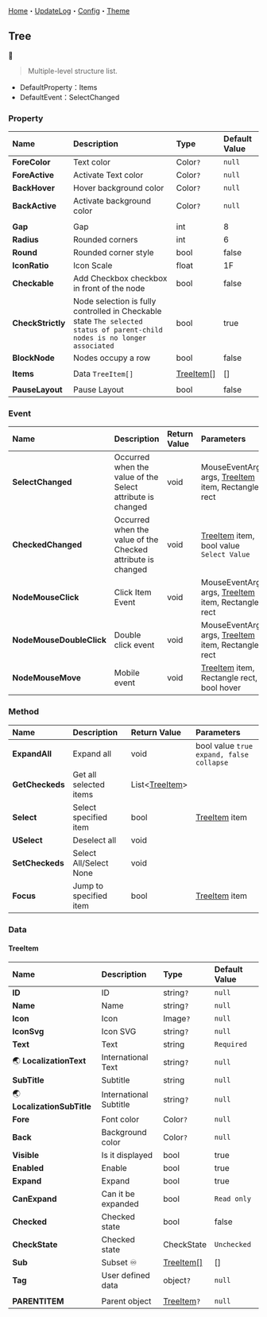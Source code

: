 ﻿[Home](../Home.md)・[UpdateLog](../UpdateLog.md)・[Config](../Config.md)・[Theme](../Theme.md)

## Tree
👚

> Multiple-level structure list.

- DefaultProperty：Items
- DefaultEvent：SelectChanged

### Property

Name | Description | Type | Default Value |
:--|:--|:--|:--|
**ForeColor** | Text color | Color`?` | `null` |
**ForeActive** | Activate Text color | Color`?` | `null` |
**BackHover** | Hover background color | Color`?` | `null` |
**BackActive** | Activate background color | Color`?` | `null` |
||||
**Gap** | Gap | int | 8 |
**Radius** | Rounded corners | int | 6 |
**Round** | Rounded corner style | bool | false |
**IconRatio** | Icon Scale | float | 1F |
**Checkable** | Add Checkbox checkbox in front of the node | bool | false |
**CheckStrictly** | Node selection is fully controlled in Checkable state `The selected status of parent-child nodes is no longer associated` | bool | true |
**BlockNode** | Nodes occupy a row | bool | false |
||||
**Items** | Data `TreeItem[]` | [TreeItem[]](#treeitem) | [] |
||||
**PauseLayout** | Pause Layout | bool | false |

### Event

Name | Description | Return Value | Parameters |
:--|:--|:--|:--|
**SelectChanged** | Occurred when the value of the Select attribute is changed | void | MouseEventArgs args, [TreeItem](#treeitem) item, Rectangle rect |
**CheckedChanged** | Occurred when the value of the Checked attribute is changed | void | [TreeItem](#treeitem) item, bool value `Select Value` |
**NodeMouseClick** | Click Item Event | void | MouseEventArgs args, [TreeItem](#treeitem) item, Rectangle rect |
**NodeMouseDoubleClick** | Double click event | void | MouseEventArgs args, [TreeItem](#treeitem) item, Rectangle rect |
**NodeMouseMove** | Mobile event | void | [TreeItem](#treeitem) item, Rectangle rect, bool hover |

### Method

Name | Description | Return Value | Parameters |
:--|:--|:--|:--|
**ExpandAll** | Expand all | void | bool value `true expand, false collapse` |
**GetCheckeds** | Get all selected items | List<[TreeItem](#treeitem)> ||
**Select** | Select specified item | bool | [TreeItem](#treeitem) item |
**USelect** | Deselect all | void ||
**SetCheckeds** | Select All/Select None | void ||
**Focus** | Jump to specified item | bool | [TreeItem](#treeitem) item |


### Data

#### TreeItem

Name | Description | Type | Default Value |
:--|:--|:--|:--|
**ID** | ID | string`?` | `null` |
**Name** | Name | string`?` | `null` |
**Icon** | Icon | Image`?` | `null` |
**IconSvg** | Icon SVG | string`?` | `null` |
**Text** | Text | string | `Required` |
🌏 **LocalizationText** | International Text | string`?` | `null` |
**SubTitle** | Subtitle | string | `null` |
🌏 **LocalizationSubTitle** | International Subtitle | string`?` | `null` |
**Fore** | Font color | Color`?` |`null`|
**Back** | Background color | Color`?` |`null`|
**Visible** | Is it displayed | bool | true |
**Enabled** | Enable | bool | true |
**Expand** | Expand | bool | true |
**CanExpand** | Can it be expanded | bool | `Read only` |
**Checked** | Checked state | bool | false |
**CheckState** | Checked state | CheckState | `Unchecked` |
**Sub** | Subset ♾️ | [TreeItem[]](#treeitem) | [] |
**Tag** | User defined data | object`?` | `null` |
||||
**PARENTITEM** | Parent object | [TreeItem](#treeitem)`?` | `null` |